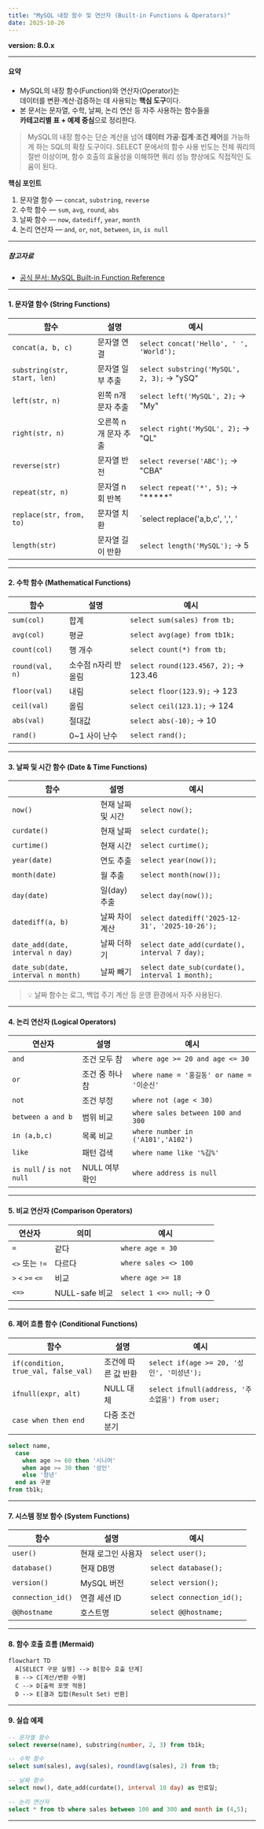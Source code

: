 ```yaml
---
title: "MySQL 내장 함수 및 연산자 (Built-in Functions & Operators)"
date: 2025-10-26
---
```


**version: 8.0.x**

---

#### 요약

- MySQL의 내장 함수(Function)와 연산자(Operator)는  
  데이터를 변환·계산·검증하는 데 사용되는 **핵심 도구**이다.  
- 본 문서는 문자열, 수학, 날짜, 논리 연산 등 자주 사용하는 함수들을  
  **카테고리별 표 + 예제 중심**으로 정리한다.  

> MySQL의 내장 함수는 단순 계산을 넘어 **데이터 가공·집계·조건 제어**를 가능하게 하는
> SQL의 확장 도구이다.
> SELECT 문에서의 함수 사용 빈도는 전체 쿼리의 절반 이상이며,
> 함수 호출의 효율성을 이해하면 쿼리 성능 향상에도 직접적인 도움이 된다.


**핵심 포인트**
1. 문자열 함수 — `concat`, `substring`, `reverse`  
2. 수학 함수 — `sum`, `avg`, `round`, `abs`  
3. 날짜 함수 — `now`, `datediff`, `year`, `month`  
4. 논리 연산자 — `and`, `or`, `not`, `between`, `in`, `is null`

---

##### 참고자료  
- [공식 문서: MySQL Built-in Function Reference](https://dev.mysql.com/doc/refman/8.0/en/functions.html)  

---

#### 1. 문자열 함수 (String Functions)

| 함수 | 설명 | 예시 |
|------|------|------|
| `concat(a, b, c)` | 문자열 연결 | `select concat('Hello', ' ', 'World');` |
| `substring(str, start, len)` | 문자열 일부 추출 | `select substring('MySQL', 2, 3);` → "ySQ" |
| `left(str, n)` | 왼쪽 n개 문자 추출 | `select left('MySQL', 2);` → "My" |
| `right(str, n)` | 오른쪽 n개 문자 추출 | `select right('MySQL', 2);` → "QL" |
| `reverse(str)` | 문자열 반전 | `select reverse('ABC');` → "CBA" |
| `repeat(str, n)` | 문자열 n회 반복 | `select repeat('*', 5);` → "*****" |
| `replace(str, from, to)` | 문자열 치환 | `select replace('a,b,c', ',', '|');` → "a|b|c" |
| `length(str)` | 문자열 길이 반환 | `select length('MySQL');` → 5 |

---

#### 2. 수학 함수 (Mathematical Functions)

| 함수 | 설명 | 예시 |
|------|------|------|
| `sum(col)` | 합계 | `select sum(sales) from tb;` |
| `avg(col)` | 평균 | `select avg(age) from tb1k;` |
| `count(col)` | 행 개수 | `select count(*) from tb;` |
| `round(val, n)` | 소수점 n자리 반올림 | `select round(123.4567, 2);` → 123.46 |
| `floor(val)` | 내림 | `select floor(123.9);` → 123 |
| `ceil(val)` | 올림 | `select ceil(123.1);` → 124 |
| `abs(val)` | 절대값 | `select abs(-10);` → 10 |
| `rand()` | 0~1 사이 난수 | `select rand();` |

---

#### 3. 날짜 및 시간 함수 (Date & Time Functions)

| 함수 | 설명 | 예시 |
|------|------|------|
| `now()` | 현재 날짜 및 시간 | `select now();` |
| `curdate()` | 현재 날짜 | `select curdate();` |
| `curtime()` | 현재 시간 | `select curtime();` |
| `year(date)` | 연도 추출 | `select year(now());` |
| `month(date)` | 월 추출 | `select month(now());` |
| `day(date)` | 일(day) 추출 | `select day(now());` |
| `datediff(a, b)` | 날짜 차이 계산 | `select datediff('2025-12-31', '2025-10-26');` |
| `date_add(date, interval n day)` | 날짜 더하기 | `select date_add(curdate(), interval 7 day);` |
| `date_sub(date, interval n month)` | 날짜 빼기 | `select date_sub(curdate(), interval 1 month);` |

> 💡 날짜 함수는 로그, 백업 주기 계산 등 운영 환경에서 자주 사용된다.

---

#### 4. 논리 연산자 (Logical Operators)

| 연산자 | 설명 | 예시 |
|---------|------|------|
| `and` | 조건 모두 참 | `where age >= 20 and age <= 30` |
| `or` | 조건 중 하나 참 | `where name = '홍길동' or name = '이순신'` |
| `not` | 조건 부정 | `where not (age < 30)` |
| `between a and b` | 범위 비교 | `where sales between 100 and 300` |
| `in (a,b,c)` | 목록 비교 | `where number in ('A101','A102')` |
| `like` | 패턴 검색 | `where name like '%김%'` |
| `is null` / `is not null` | NULL 여부 확인 | `where address is null` |

---

#### 5. 비교 연산자 (Comparison Operators)

| 연산자 | 의미 | 예시 |
|---------|------|------|
| `=` | 같다 | `where age = 30` |
| `<>` 또는 `!=` | 다르다 | `where sales <> 100` |
| `>` `<` `>=` `<=` | 비교 | `where age >= 18` |
| `<=>` | NULL-safe 비교 | `select 1 <=> null;` → 0 |

---

#### 6. 제어 흐름 함수 (Conditional Functions)

| 함수 | 설명 | 예시 |
|------|------|------|
| `if(condition, true_val, false_val)` | 조건에 따른 값 반환 | `select if(age >= 20, '성인', '미성년');` |
| `ifnull(expr, alt)` | NULL 대체 | `select ifnull(address, '주소없음') from user;` |
| `case when then end` | 다중 조건 분기 | 
```sql
select name,
  case 
    when age >= 60 then '시니어'
    when age >= 30 then '성인'
    else '청년'
  end as 구분
from tb1k;
````

---

#### 7. 시스템 정보 함수 (System Functions)

| 함수                | 설명         | 예시                        |
| ----------------- | ---------- | ------------------------- |
| `user()`          | 현재 로그인 사용자 | `select user();`          |
| `database()`      | 현재 DB명     | `select database();`      |
| `version()`       | MySQL 버전   | `select version();`       |
| `connection_id()` | 연결 세션 ID   | `select connection_id();` |
| `@@hostname`      | 호스트명       | `select @@hostname;`      |

---

#### 8. 함수 호출 흐름 (Mermaid)

```mermaid
flowchart TD
  A[SELECT 구문 실행] --> B[함수 호출 단계]
  B --> C[계산/변환 수행]
  C --> D[출력 포맷 적용]
  D --> E[결과 집합(Result Set) 반환]
```

---

#### 9. 실습 예제

```sql
-- 문자열 함수
select reverse(name), substring(number, 2, 3) from tb1k;

-- 수학 함수
select sum(sales), avg(sales), round(avg(sales), 2) from tb;

-- 날짜 함수
select now(), date_add(curdate(), interval 10 day) as 만료일;

-- 논리 연산자
select * from tb where sales between 100 and 300 and month in (4,5);
```

---

